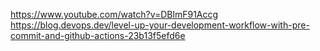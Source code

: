 https://www.youtube.com/watch?v=DBlmF91Accg
https://blog.devops.dev/level-up-your-development-workflow-with-pre-commit-and-github-actions-23b13f5efd6e
